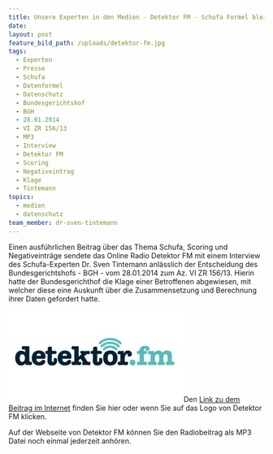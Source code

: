 ```yaml
---
title: Unsere Experten in den Medien - Detektor FM - Schufa Formel bleibt geheim
date:
layout: post
feature_bild_path: /uploads/detektor-fm.jpg
tags:
  - Experten
  - Presse
  - Schufa
  - Datenformel
  - Datenschutz
  - Bundesgerichtshof
  - BGH
  - 28.01.2014
  - VI ZR 156/13
  - MP3
  - Interview
  - Detektor FM
  - Scoring
  - Negativeintrag
  - Klage
  - Tintemann
topics:
  - medien
  - datenschutz
team_member: dr-sven-tintemann
---
```



Einen ausf&uuml;hrlichen Beitrag &uuml;ber das Thema Schufa, Scoring und Negativeintr&auml;ge sendete das Online Radio Detektor FM mit einem Interview des Schufa-Experten Dr. Sven Tintemann anl&auml;sslich der Entscheidung des Bundesgerichtshofs - BGH - vom 28.01.2014 zum Az. VI ZR 156/13. Hierin hatte der Bundesgerichthof die Klage einer Betroffenen abgewiesen, mit welcher diese eine Auskunft &uuml;ber die Zusammensetzung und Berechnung ihrer Daten gefordert hatte.

[![Detektor FM Logo - Online Radio - Fremde Marke](/uploads/versions/detektor-fm---x----345-181x---.jpg)](https://detektor.fm/politik/transparenz-ade-scoring-der-schufa-bleibt-weiterhin-zulaessig)Den [Link zu dem Beitrag im Internet](https://detektor.fm/politik/transparenz-ade-scoring-der-schufa-bleibt-weiterhin-zulaessig) finden Sie hier oder wenn Sie auf das Logo von Detektor FM klicken.

Auf der Webseite von Detektor FM k&ouml;nnen Sie den Radiobeitrag als MP3 Datei noch einmal jederzeit anh&ouml;ren.